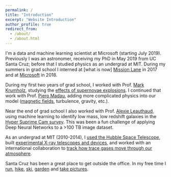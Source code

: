 ```yaml
---
permalink: /
title: "Introduction"
excerpt: "Website Introduction"
author_profile: true
redirect_from: 
  - /about/
  - /about.html
---
```


I'm a data and machine learning scientist at Microsoft (starting July 2019). Previously I was an astronomer, receiving my PhD in May 2019 from UC Santa Cruz; before that I studied physics as an undergrad at MIT. During my summers in grad school I interned at [what is now] [Mission Lane](https://www.missionlane.com/) in 2017 and at [Microsoft](https://azure.microsoft.com/en-us/blog/topics/datascience/?cdn=disable) in 2018.

During my first two years of grad school, I worked with Prof. [Mark Krumholz](http://www.mso.anu.edu.au/~krumholz/), studying the [effects of supernovae explosions](https://arxiv.org/abs/1606.01242). I continued that work with Prof. [Piero Madau](http://www.ucolick.org/~pmadau/Home.html), adding more complicated physics into our model ([magnetic fields](https://arxiv.org/abs/1802.06860), turbulence, gravity, etc.).

Near the end of grad school I also worked with Prof. [Alexie Leauthaud](https://alexie.sites.ucsc.edu/), using machine learning to identify low mass, low redshift galaxies in the [Hyper Suprime Cam survey](http://hsc.mtk.nao.ac.jp/ssp/survey/). This was been a fun challenge of applying Deep Neural Networks to a >100 TB image dataset.

As an undergrad at MIT (2010-2014), I [used the Hubble Space Telescope](https://arxiv.org/abs/1506.04758), built [experimental X-ray telescopes and devices](https://arxiv.org/abs/1309.4478), and worked with an international collaboration to [track how trace gases move through our atmosphere](https://www.atmos-meas-tech.net/10/4209/2017/).

Santa Cruz has been a great place to get outside the office. In my free time I [run](https://www.strava.com/athletes/8672659), [hike](https://flic.kr/s/aHskqdCtYF), [ski](https://flic.kr/s/aHskvmPBfb), [garden](https://flic.kr/s/aHskPp3iQm) and [take pictures](https://www.flickr.com/photos/egentry/).
